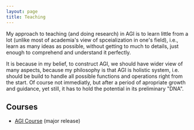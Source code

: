 ```yaml
---
layout: page
title: Teaching
---
```


My approach to teaching (and doing research) in AGI is to learn little from a lot (unlike most of academia's view of spceialization in one's field), i.e., learn as many ideas as possible, without getting to much to details, just enough to comprehend and understand it perfectly.

It is because in my belief, to construct AGI, we should have wider view of many aspects, because my philosophy is that AGI is holistic system, i.e. should be build to handle all possible functions and operations right from the start. Of course not immediatly, but after a period of apropriate growth and guidance, yet still, it has to hold the potential in its preliminary "DNA".

## Courses

- [AGI Course](https://shimon-K.github.io/AGI-Course/) (major release)
